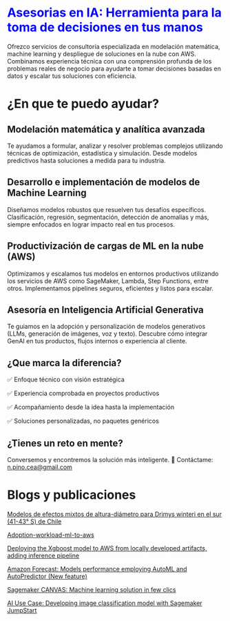 <h1 style="color: blue;"> Asesorias en IA: Herramienta para la toma de decisiones en tus manos </h1>
Ofrezco servicios de consultoría especializada en modelación matemática, machine learning y despliegue de soluciones en la nube con AWS. Combinamos experiencia técnica con una comprensión profunda de los problemas reales de negocio para ayudarte a tomar decisiones basadas en datos y escalar tus soluciones con eficiencia.

# ¿En que te puedo ayudar?
## Modelación matemática y analítica avanzada
Te ayudamos a formular, analizar y resolver problemas complejos utilizando técnicas de optimización, estadística y simulación. Desde modelos predictivos hasta soluciones a medida para tu industria.

## Desarrollo e implementación de modelos de Machine Learning
Diseñamos modelos robustos que resuelven tus desafíos específicos. Clasificación, regresión, segmentación, detección de anomalías y más, siempre enfocados en lograr impacto real en tus procesos.

## Productivización de cargas de ML en la nube (AWS)
Optimizamos y escalamos tus modelos en entornos productivos utilizando los servicios de AWS como SageMaker, Lambda, Step Functions, entre otros. Implementamos pipelines seguros, eficientes y listos para escalar.

## Asesoría en Inteligencia Artificial Generativa
Te guiamos en la adopción y personalización de modelos generativos (LLMs, generación de imágenes, voz y texto). Descubre cómo integrar GenAI en tus productos, flujos internos o experiencia al cliente.

## ¿Que marca la diferencia? 

✅  Enfoque técnico con visión estratégica

✅  Experiencia comprobada en proyectos productivos

✅  Acompañamiento desde la idea hasta la implementación

✅  Soluciones personalizadas, no paquetes genéricos

## ¿Tienes un reto en mente?
Conversemos y encontremos la solución más inteligente. 
📩 Contáctame: [n.pino.cea@gmail.com](n.pino.cea@gmail.com)

# Blogs y publicaciones

[Modelos de efectos mixtos de altura-diámetro para Drimys winteri en el sur (41-43° S) de Chile](https://www.scielo.cl/article_plus.php?pid=S0717-92002019000100071&tlng=es&lng=es)

[Adoption-workload-ml-to-aws](https://github.com/nicolaspinocea/adoption-workload-ml-to-aws)

[Deploying the Xgboost model to AWS from locally developed artifacts, adding inference pipeline](https://dev.to/aws-builders/deploying-the-xgboost-model-to-aws-from-locally-developed-artifacts-adding-inference-pipeline-fa5)

[Amazon Forecast: Models performance employing AutoML and AutoPredictor (New feature)](https://dev.to/aws-builders/amazon-forecast-models-performance-employing-automl-and-autopredictor-new-feature-1l88)

[Sagemaker CANVAS: Machine learning solution in few clics](https://dev.to/aws-builders/sagemaker-canvas-machine-learning-solution-in-few-clics-ph8)

[AI Use Case: Developing image classification model with Sagemaker JumpStart](https://dev.to/aws-builders/ai-use-case-developing-image-classification-model-with-sagemaker-jumpstart-jcl)

